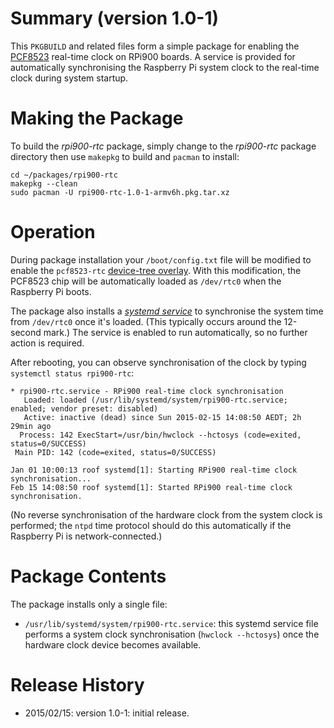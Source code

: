 Summary (version 1.0-1)
=========================

This `PKGBUILD` and related files form a simple package for enabling the [PCF8523](http://www.nxp.com/products/interface_and_connectivity/real_time_clocks/i2c_real_time_clocks_rtc/series/PCF8523.html) real-time clock on RPi900 boards. A service is provided for automatically synchronising the Raspberry Pi system clock to the real-time clock during system startup.

Making the Package
==================

To build the *rpi900-rtc* package, simply change to the *rpi900-rtc* package directory then use `makepkg` to build and `pacman` to install:

    cd ~/packages/rpi900-rtc
    makepkg --clean
    sudo pacman -U rpi900-rtc-1.0-1-armv6h.pkg.tar.xz

Operation
=========

During package installation your `/boot/config.txt` file will be modified to enable the `pcf8523-rtc` [device-tree overlay](https://github.com/raspberrypi/firmware/tree/master/boot/overlays). With this modification, the PCF8523 chip will be automatically loaded as `/dev/rtc0` when the Raspberry Pi boots.

The package also installs a [*systemd service*](http://crashmag.net/useful-systemd-commands) to synchronise the system time from `/dev/rtc0` once it's loaded. (This typically occurs around the 12-second mark.) The service is enabled to run automatically, so no further action is required.

After rebooting, you can observe synchronisation of the clock by typing `systemctl status rpi900-rtc`:

    * rpi900-rtc.service - RPi900 real-time clock synchronisation
       Loaded: loaded (/usr/lib/systemd/system/rpi900-rtc.service; enabled; vendor preset: disabled)
       Active: inactive (dead) since Sun 2015-02-15 14:08:50 AEDT; 2h 29min ago
      Process: 142 ExecStart=/usr/bin/hwclock --hctosys (code=exited, status=0/SUCCESS)
     Main PID: 142 (code=exited, status=0/SUCCESS)
    
    Jan 01 10:00:13 roof systemd[1]: Starting RPi900 real-time clock synchronisation...
    Feb 15 14:08:50 roof systemd[1]: Started RPi900 real-time clock synchronisation.

(No reverse synchronisation of the hardware clock from the system clock is performed; the `ntpd` time protocol should do this automatically if the Raspberry Pi is network-connected.)

Package Contents
================

The package installs only a single file:

* `/usr/lib/systemd/system/rpi900-rtc.service`: this systemd service file performs a system clock synchronisation (`hwclock --hctosys`) once the hardware clock device becomes available.

Release History
===============

* 2015/02/15: version 1.0-1: initial release.
